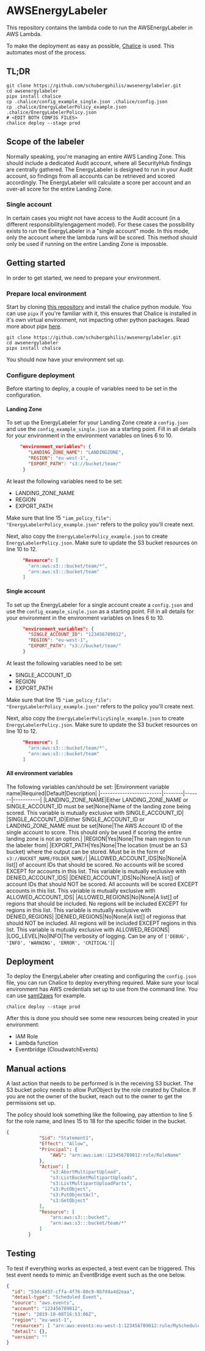 # AWSEnergyLabeler

This repository contains the lambda code to run the AWSEnergyLabeler in AWS Lambda.

To make the deployment as easy as possible, [Chalice](https://github.com/aws/chalice) is used. This automates most of the process.

## TL;DR
```
git clone https://github.com/schubergphilis/awsenergylabeler.git
cd awsenergylabeler
pipx install chalice
cp .chalice/config_example_single.json .chalice/config.json
cp .chalice/EnergyLabelerPolicy_example.json .chalice/EnergyLabelerPolicy.json
# <EDIT BOTH CONFIG FILES>
chalice deploy --stage prod
```

## Scope of the labeler
Normally speaking, you're managing an entire AWS Landing Zone. This should include a dedicated Audit account, where all SecurityHub findings are centrally gathered. The EnergyLabeler is designed to run in your Audit account, so findings from all accounts can be retrieved and scored accordingly. The EnergyLabeler will calculate a score per account and an over-all score for the entire Landing Zone.

### Single account
In certain cases you might not have access to the Audit account (in a different responsibility/engagement model). For these cases the possibility exists to run the EnergyLabeler in a "single account" mode. In this mode, only the account where the lambda runs will be scored. This method should only be used if running on the entire Landing Zone is impossble.

## Getting started
In order to get started, we need to prepare your environment.

### Prepare local environment
Start by cloning [this repository](https://github.com/schubergphilis/awsenergylabeler) and install the chalice python module. You can use `pipx` if you're familiar with it, this ensures that Chalice is installed in it's own virtual environment, not impacting other python packages. Read more about pipx [here](https://github.com/pypa/pipx).

```
git clone https://github.com/schubergphilis/awsenergylabeler.git
cd awsenergylabeler
pipx install chalice
```

You should now have your environment set up.

### Configure deployment
Before starting to deploy, a couple of variables need to be set in the configuration.


#### Landing Zone
To set up the EnergyLabeler for your Landing Zone create a `config.json` and use the `config_example_single.json` as a starting point. Fill in all details for your environment in the environment variables on lines 6 to 10.
```json
     "environment_variables": {
        "LANDING_ZONE_NAME": "LANDINGZONE",
        "REGION": "eu-west-1",
        "EXPORT_PATH": "s3://bucket/team/"
      }
```

At least the following variables need to be set:
* LANDING_ZONE_NAME	
* REGION
* EXPORT_PATH

Make sure that line 15 `"iam_policy_file": "EnergyLabelerPolicy_example.json"` refers to the policy you'll create next.

Next, also copy the `EnergyLabelerPolicy_example.json` to create `EnergyLabelerPolicy.json`. Make sure to update the S3 bucket resources on line 10 to 12.
```json
      "Resource": [
        "arn:aws:s3:::bucket/team/*",
        "arn:aws:s3:::bucket/team"
      ]
```

#### Single account
To set up the EnergyLabeler for a single account create a `config.json` and use the `config_example_single.json` as a starting point. Fill in all details for your environment in the environment variables on lines 6 to 10.

```json
      "environment_variables": {
        "SINGLE_ACCOUNT_ID": "123456789012",
        "REGION": "eu-west-1",
        "EXPORT_PATH": "s3://bucket/team/"
      }
```

At least the following variables need to be set:
* SINGLE_ACCOUNT_ID	
* REGION
* EXPORT_PATH

Make sure that line 15 `"iam_policy_file": "EnergyLabelerPolicy_example.json"` refers to the policy you'll create next.

Next, also copy the `EnergyLabelerPolicySingle_example.json` to create `EnergyLabelerPolicy.json`. Make sure to update the S3 bucket resources on line 10 to 12.
```json
      "Resource": [
        "arn:aws:s3:::bucket/team/*",
        "arn:aws:s3:::bucket/team"
      ]
```

#### All environment variables
The following variables can/should be set:
|Environment variable name|Required|Default|Description|
|-------------------------|--------|-------|-----------|
|LANDING_ZONE_NAME|Either LANDING_ZONE_NAME or SINGLE_ACCOUNT_ID must be set|None|Name of the landing zone being scored. This variable is mutually exclusive with SINGLE_ACCOUNT_ID|
|SINGLE_ACCOUNT_ID|Either SINGLE_ACCOUNT_ID or LANDING_ZONE_NAME must be set|None|The AWS Account ID of the single account to score. This should only be used if scoring the entire landing zone is not an option.|
|REGION|Yes|None|The main region to run the labeler from|
|EXPORT_PATH|Yes|None|The location (must be an S3 bucket) where the output can be stored. Must be in the form of `s3://BUCKET_NAME/FOLDER_NAME/`|
|ALLOWED_ACCOUNT_IDS|No|None|A list[] of account IDs that should be scored. No accounts will be scored EXCEPT for accounts in this list. This variable is mutually exclusive with DENIED_ACCOUNT_IDS|
|DENIED_ACCOUNT_IDS|No|None|A list[] of account IDs that should NOT be scored. All accounts will be scored EXCEPT accounts in this list. This variable is mutually exclusive with ALLOWED_ACCOUNT_IDS|
|ALLOWED_REGIONS|No|None|A list[] of regions that should be included. No regions will be included EXCEPT for regions in this list. This variable is mutually exclusive with DENIED_REGIONS|
|DENIED_REGIONS|No|None|A list[] of regionss that should NOT be included. All regions will be included EXCEPT regions in this list. This variable is mutually exclusive with ALLOWED_REGIONS|
|LOG_LEVEL|No|INFO|The verbosity of logging. Can be any of `['DEBUG', 'INFO', 'WARNING', 'ERROR', 'CRITICAL']`|

## Deployment
To deploy the EnergyLabeler after creating and configuring the `config.json` file, you can run Chalice to deploy everything required.
Make sure your local environment has AWS credentials set up to use from the command line. You can use [saml2aws](https://github.com/Versent/saml2aws) for example.

```
chalice deploy --stage prod
```

After this is done you should see some new resources being created in your environment:
* IAM Role
* Lambda function
* Eventbridge (CloudwatchEvents)

## Manual actions
A last action that needs to be performed is in the receiving S3 bucket.
The S3 bucket policy needs to allow PutObject by the role created by Chalice. If you are not the owner of the bucket, reach out to the owner to get the permissions set up. 

The policy should look something like the following, pay attention to line 5 for the role name, and lines 15 to 18 for the specific folder in the bucket.
```json
{
            "Sid": "Statement1",
            "Effect": "Allow",
            "Principal": {
                "AWS": "arn:aws:iam::123456789012:role/RoleName"
            },
            "Action": [
                "s3:AbortMultipartUpload",
                "s3:ListBucketMultipartUploads",
                "s3:ListMultipartUploadParts",
                "s3:PutObject",
                "s3:PutObjectAcl",
                "s3:GetObject"
            ],
            "Resource": [
                "arn:aws:s3:::bucket",
                "arn:aws:s3:::bucket/team/*"
            ]
        }
```

## Testing
To test if everything works as expected, a test event can be triggered. This test event needs to mimic an EventBridge event such as the one below.
```json
{
  "id": "53dc4d37-cffa-4f76-80c9-8b7d4a4d2eaa",
  "detail-type": "Scheduled Event",
  "source": "aws.events",
  "account": "123456789012",
  "time": "2019-10-08T16:53:06Z",
  "region": "eu-west-1",
  "resources": [ "arn:aws:events:eu-west-1:123456789012:rule/MyScheduledRule" ],
  "detail": {},
  "version": ""
}
```